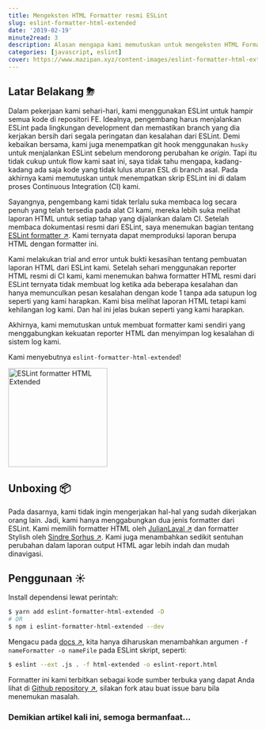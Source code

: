 ```yaml
---
title: Mengeksten HTML Formatter resmi ESLint
slug: eslint-formatter-html-extended
date: '2019-02-19'
minute2read: 3
description: Alasan mengapa kami memutuskan untuk mengeksten HTML Formatter resmi ESLint's
categories: [javascript, eslint]
cover: https://www.mazipan.xyz/content-images/eslint-formatter-html-extended/eslint-html.png
---
```


## Latar Belakang ⛈

Dalam pekerjaan kami sehari-hari, kami menggunakan ESLint untuk hampir semua kode di repositori FE. Idealnya, pengembang harus menjalankan ESLint pada lingkungan development dan memastikan branch yang dia kerjakan bersih dari segala peringatan dan kesalahan dari ESLint. Demi kebaikan bersama, kami juga menempatkan git hook menggunakan `husky` untuk menjalankan ESLint sebelum mendorong perubahan ke *origin*. Tapi itu tidak cukup untuk flow kami saat ini, saya tidak tahu mengapa, kadang-kadang ada saja kode yang tidak lulus aturan ESL di branch asal. Pada akhirnya kami memutuskan untuk menempatkan skrip ESLint ini di dalam proses Continuous Integration (CI) kami.

Sayangnya, pengembang kami tidak terlalu suka membaca log secara penuh yang telah tersedia pada alat CI kami, mereka lebih suka melihat laporan HTML untuk setiap tahap yang dijalankan dalam CI. Setelah membaca dokumentasi resmi dari ESLint, saya menemukan bagian tentang [ESLint formatter ↗️](https://eslint.org/docs/user-guide/formatters/). Kami ternyata dapat memproduksi laporan berupa HTML dengan formatter ini.

Kami melakukan trial and error untuk bukti kesasihan tentang pembuatan laporan HTML dari ESLint kami. Setelah sehari menggunakan reporter HTML resmi di CI kami, kami menemukan bahwa formatter HTML resmi dari ESLint ternyata tidak membuat log ketika ada beberapa kesalahan dan hanya memunculkan pesan kesalahan dengan kode 1 tanpa ada satupun log seperti yang kami harapkan. Kami bisa melihat laporan HTML tetapi kami kehilangan log kami. Dan hal ini jelas bukan seperti yang kami harapkan.

Akhirnya, kami memutuskan untuk membuat formatter kami sendiri yang menggabungkan kekuatan reporter HTML dan menyimpan log kesalahan di sistem log kami.

Kami menyebutnya `eslint-formatter-html-extended`!

<img v-lazyload src="/images/placeholder-1x1.png" data-src="/content-images/eslint-formatter-html-extended/eslint-html.png" alt="ESLint formatter HTML Extended" height="200">

## Unboxing 📦

Pada dasarnya, kami tidak ingin mengerjakan hal-hal yang sudah dikerjakan orang lain. Jadi, kami hanya menggabungkan dua jenis formatter dari ESLint. Kami memilih formatter HTML oleh [JulianLaval ↗️](https://github.com/JulianLaval) dan formatter Stylish oleh [Sindre Sorhus ↗️](https://github.com/sindresorhus). Kami juga menambahkan sedikit sentuhan perubahan dalam laporan output HTML agar lebih indah dan mudah dinavigasi.

## Penggunaan ☀️

Install dependensi lewat perintah:

```bash
$ yarn add eslint-formatter-html-extended -D
# OR
$ npm i eslint-formatter-html-extended --dev
```

Mengacu pada [docs ↗️](https://eslint.org/docs/user-guide/formatters/), kita hanya diharuskan menambahkan argumen `-f nameFormatter -o nameFile` pada ESLint skript, seperti:

```bash
$ eslint --ext .js . -f html-extended -o eslint-report.html
```

Formatter ini kami terbitkan sebagai kode sumber terbuka yang dapat Anda lihat di [Github repository ↗️](https://github.com/mazipan/eslint-formatter-html-extended), silakan fork atau buat issue baru bila menemukan masalah.

### Demikian artikel kali ini, semoga bermanfaat...